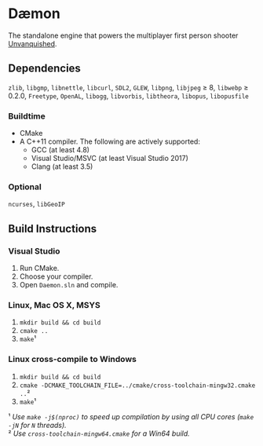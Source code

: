# Dæmon

The standalone engine that powers the multiplayer first person shooter [Unvanquished](https://github.com/Unvanquished/Unvanquished).

## Dependencies

`zlib`, `libgmp`, `libnettle`, `libcurl`, `SDL2`, `GLEW`, `libpng`, `libjpeg` ≥ 8, `libwebp` ≥ 0.2.0, `Freetype`, `OpenAL`, `libogg`, `libvorbis`, `libtheora`, `libopus`, `libopusfile`

### Buildtime

- CMake
- A C++11 compiler. The following are actively supported:
  - GCC (at least 4.8)
  - Visual Studio/MSVC (at least Visual Studio 2017)
  - Clang (at least 3.5)

### Optional 

`ncurses`, `libGeoIP`

## Build Instructions
### Visual Studio

  1. Run CMake.
  2. Choose your compiler.
  3. Open `Daemon.sln` and compile.

### Linux, Mac OS X, MSYS

  1. `mkdir build && cd build`
  2. `cmake ..`
  3. `make`¹

### Linux cross-compile to Windows

  1. `mkdir build && cd build`
  2. `cmake -DCMAKE_TOOLCHAIN_FILE=../cmake/cross-toolchain-mingw32.cmake ..`²
  3. `make`¹

¹ *Use `make -j$(nproc)` to speed up compilation by using all CPU cores (`make -jN` for `N` threads).*  
² *Use `cross-toolchain-mingw64.cmake` for a Win64 build.*
